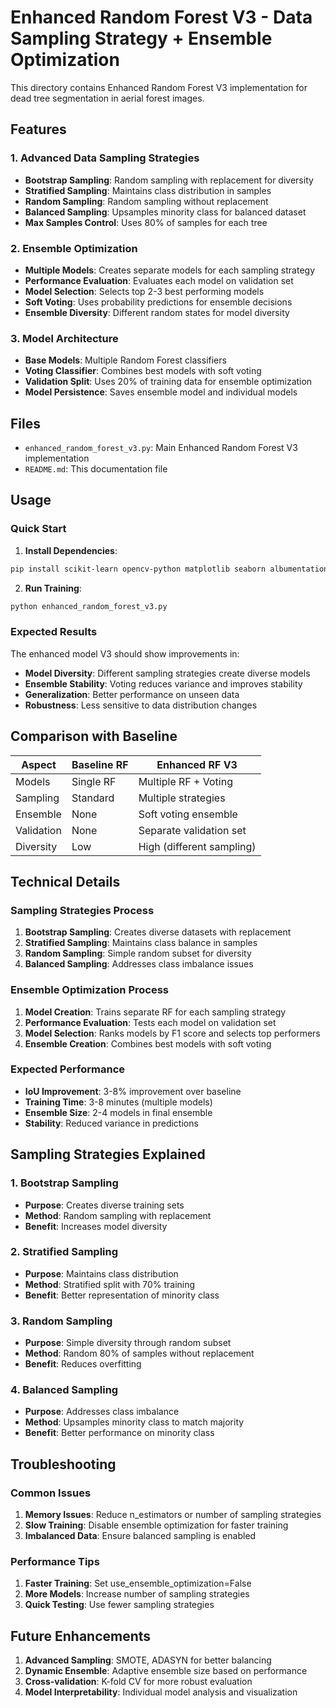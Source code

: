 # Enhanced Random Forest V3 - Data Sampling Strategy + Ensemble Optimization

This directory contains Enhanced Random Forest V3 implementation for dead tree segmentation in aerial forest images.

## Features

### 1. Advanced Data Sampling Strategies
- **Bootstrap Sampling**: Random sampling with replacement for diversity
- **Stratified Sampling**: Maintains class distribution in samples
- **Random Sampling**: Random sampling without replacement
- **Balanced Sampling**: Upsamples minority class for balanced dataset
- **Max Samples Control**: Uses 80% of samples for each tree

### 2. Ensemble Optimization
- **Multiple Models**: Creates separate models for each sampling strategy
- **Performance Evaluation**: Evaluates each model on validation set
- **Model Selection**: Selects top 2-3 best performing models
- **Soft Voting**: Uses probability predictions for ensemble decisions
- **Ensemble Diversity**: Different random states for model diversity

### 3. Model Architecture
- **Base Models**: Multiple Random Forest classifiers
- **Voting Classifier**: Combines best models with soft voting
- **Validation Split**: Uses 20% of training data for ensemble optimization
- **Model Persistence**: Saves ensemble model and individual models

## Files

- `enhanced_random_forest_v3.py`: Main Enhanced Random Forest V3 implementation
- `README.md`: This documentation file

## Usage

### Quick Start

1. **Install Dependencies**:
```bash
pip install scikit-learn opencv-python matplotlib seaborn albumentations tqdm
```

2. **Run Training**:
```bash
python enhanced_random_forest_v3.py
```

### Expected Results

The enhanced model V3 should show improvements in:
- **Model Diversity**: Different sampling strategies create diverse models
- **Ensemble Stability**: Voting reduces variance and improves stability
- **Generalization**: Better performance on unseen data
- **Robustness**: Less sensitive to data distribution changes

## Comparison with Baseline

| Aspect | Baseline RF | Enhanced RF V3 |
|--------|-------------|----------------|
| Models | Single RF | Multiple RF + Voting |
| Sampling | Standard | Multiple strategies |
| Ensemble | None | Soft voting ensemble |
| Validation | None | Separate validation set |
| Diversity | Low | High (different sampling) |

## Technical Details

### Sampling Strategies Process
1. **Bootstrap Sampling**: Creates diverse datasets with replacement
2. **Stratified Sampling**: Maintains class balance in samples
3. **Random Sampling**: Simple random subset for diversity
4. **Balanced Sampling**: Addresses class imbalance issues

### Ensemble Optimization Process
1. **Model Creation**: Trains separate RF for each sampling strategy
2. **Performance Evaluation**: Tests each model on validation set
3. **Model Selection**: Ranks models by F1 score and selects top performers
4. **Ensemble Creation**: Combines best models with soft voting

### Expected Performance
- **IoU Improvement**: 3-8% improvement over baseline
- **Training Time**: 3-8 minutes (multiple models)
- **Ensemble Size**: 2-4 models in final ensemble
- **Stability**: Reduced variance in predictions

## Sampling Strategies Explained

### 1. Bootstrap Sampling
- **Purpose**: Creates diverse training sets
- **Method**: Random sampling with replacement
- **Benefit**: Increases model diversity

### 2. Stratified Sampling
- **Purpose**: Maintains class distribution
- **Method**: Stratified split with 70% training
- **Benefit**: Better representation of minority class

### 3. Random Sampling
- **Purpose**: Simple diversity through random subset
- **Method**: Random 80% of samples without replacement
- **Benefit**: Reduces overfitting

### 4. Balanced Sampling
- **Purpose**: Addresses class imbalance
- **Method**: Upsamples minority class to match majority
- **Benefit**: Better performance on minority class

## Troubleshooting

### Common Issues
1. **Memory Issues**: Reduce n_estimators or number of sampling strategies
2. **Slow Training**: Disable ensemble optimization for faster training
3. **Imbalanced Data**: Ensure balanced sampling is enabled

### Performance Tips
1. **Faster Training**: Set use_ensemble_optimization=False
2. **More Models**: Increase number of sampling strategies
3. **Quick Testing**: Use fewer sampling strategies

## Future Enhancements

1. **Advanced Sampling**: SMOTE, ADASYN for better balancing
2. **Dynamic Ensemble**: Adaptive ensemble size based on performance
3. **Cross-validation**: K-fold CV for more robust evaluation
4. **Model Interpretability**: Individual model analysis and visualization 